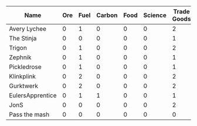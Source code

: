 | Name             | Ore | Fuel | Carbon | Food | Science | Trade Goods | Proposal Vouchers|
|------------------|-----|------|--------|------|---------|-------------|------------------|
| Avery Lychee     | 0   | 1    | 0      | 0    | 0       | 2           | 5                |
| The Stinja       | 0   | 0    | 0      | 0    | 0       | 1           | 3                |
| Trigon           | 0   | 1    | 0      | 0    | 0       | 2           | 5                |
| Zephnik          | 0   | 1    | 0      | 0    | 0       | 1           | 5                |
| Pickledrose      | 0   | 1    | 0      | 0    | 0       | 1           | 5                |
| Klinkplink       | 0   | 2    | 0      | 0    | 0       | 2           | 5                |
| Gurktwerk        | 0   | 2    | 0      | 0    | 0       | 2           | 5                |
| EulersApprentice | 0   | 1    | 1      | 0    | 0       | 1           | 5                |
| JonS             | 0   | 0    | 0      | 0    | 0       | 2           | 5                |
| Pass the mash    | 0   | 0    | 0      | 0    | 0       | 0           | 5                |

